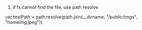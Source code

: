 1. if fs cannot find the file, use path resolve

var testPath = path.resolve(path.join(__dirname, "/public/imgs", "homeimg.jpeg"))